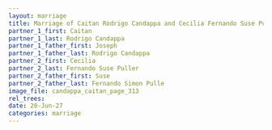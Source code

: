 ```yaml
---
layout: marriage
title: Marriage of Caitan Rodrigo Candappa and Cecilia Fernando Suse Puller
partner_1_first: Caitan
partner_1_last: Rodrigo Candappa
partner_1_father_first: Joseph
partner_1_father_last: Rodrigo Candappa
partner_2_first: Cecilia
partner_2_last: Fernando Suse Puller
partner_2_father_first: Suse
partner_2_father_last: Fernando Simon Pulle
image_file: candappa_caitan_page_313
rel_trees:
date: 20-Jun-27
categories: marriage
---
```


